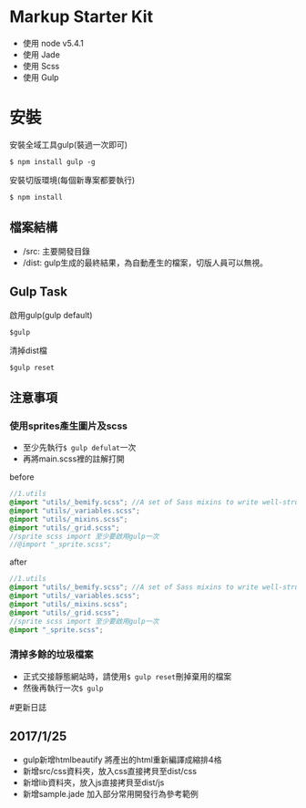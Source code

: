 # Markup Starter Kit

- 使用 node v5.4.1
- 使用 Jade
- 使用 Scss
- 使用 Gulp

# 安裝

安裝全域工具gulp(裝過一次即可)
```
$ npm install gulp -g
```

安裝切版環境(每個新專案都要執行)
```
$ npm install 
```

## 檔案結構
- /src: 主要開發目錄
- /dist: gulp生成的最終結果，為自動產生的檔案，切版人員可以無視。

## Gulp Task

啟用gulp(gulp default)

```
$gulp
```

清掉dist檔
```
$gulp reset
```
## 注意事項 

### 使用sprites產生圖片及scss

- 至少先執行`$ gulp defulat`一次
- 再將main.scss裡的註解打開

before
``` scss
//1.utils
@import "utils/_bemify.scss"; //A set of Sass mixins to write well-structured, maintainable, idiomatic BEM-style .scss source:
@import "utils/_variables.scss";
@import "utils/_mixins.scss";
@import "utils/_grid.scss";
//sprite scss import 至少要啟用gulp一次
//@import "_sprite.scss";
```

after

``` scss
//1.utils
@import "utils/_bemify.scss"; //A set of Sass mixins to write well-structured, maintainable, idiomatic BEM-style .scss source:
@import "utils/_variables.scss";
@import "utils/_mixins.scss";
@import "utils/_grid.scss";
//sprite scss import 至少要啟用gulp一次
@import "_sprite.scss";
```

### 清掉多餘的垃圾檔案

- 正式交接靜態網站時，請使用`$ gulp reset`刪掉棄用的檔案
- 然後再執行一次`$ gulp`

#更新日誌

## 2017/1/25

- gulp新增htmlbeautify 將產出的html重新編譯成縮排4格
- 新增src/css資料夾，放入css直接拷貝至dist/css
- 新增lib資料夾，放入js直接拷貝至dist/js
- 新增sample.jade 加入部分常用開發行為參考範例